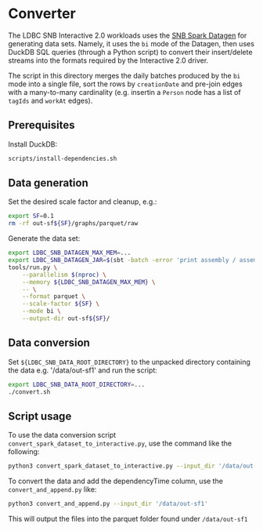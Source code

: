 # Converter

The LDBC SNB Interactive 2.0 workloads uses the [SNB Spark Datagen](https://github.com/ldbc/ldbc_snb_datagen_spark) for generating data sets. Namely, it uses the `bi` mode of the Datagen, then uses DuckDB SQL queries (through a Python script) to convert their insert/delete streams into the formats required by the Interactive 2.0 driver.

The script in this directory merges the daily batches produced by the `bi` mode into a single file, sort the rows by `creationDate` and pre-join edges with a many-to-many cardinality (e.g. insertin a `Person` node has a list of `tagIds` and `workAt` edges).

## Prerequisites

Install DuckDB:

```bash
scripts/install-dependencies.sh
```
## Data generation

Set the desired scale factor and cleanup, e.g.:

```bash
export SF=0.1
rm -rf out-sf${SF}/graphs/parquet/raw
```

Generate the data set:

```bash
export LDBC_SNB_DATAGEN_MAX_MEM=...
export LDBC_SNB_DATAGEN_JAR=$(sbt -batch -error 'print assembly / assemblyOutputPath')
tools/run.py \
    --parallelism $(nproc) \
    --memory ${LDBC_SNB_DATAGEN_MAX_MEM} \
    -- \
    --format parquet \
    --scale-factor ${SF} \
    --mode bi \
    --output-dir out-sf${SF}/
```

## Data conversion

Set `${LDBC_SNB_DATA_ROOT_DIRECTORY}` to the unpacked directory containing the data e.g. '/data/out-sf1' and run the script:

```bash
export LDBC_SNB_DATA_ROOT_DIRECTORY=...
./convert.sh
```

## Script usage

To use the data conversion script `convert_spark_dataset_to_interactive.py`, use the command like the following:

```bash
python3 convert_spark_dataset_to_interactive.py --input_dir '/data/out-sf1' --output_dir '/data/out-sf1/graphs/csv/bi/composite-merged-fk'
```

To convert the data and add the dependencyTime column, use the `convert_and_append.py` like:

```bash
python3 convert_and_append.py --input_dir '/data/out-sf1'
```

This will output the files into the parquet folder found under `/data/out-sf1`
